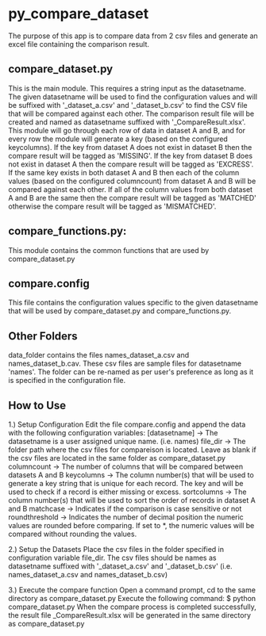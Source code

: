 # py_compare_dataset
The purpose of this app is to compare data from 2 csv files and generate an excel file containing the comparison result.

## compare_dataset.py 
This is the main module. This requires a string input as the datasetname. The given datasetname will be used to find the configuration values and will be suffixed with '_dataset_a.csv' and '_dataset_b.csv' to find the CSV file that will be compared against each other.  The comparison result file will be created and named as datasetname suffixed with '_CompareResult.xlsx'.
This module will go through each row of data in dataset A and B, and for every row the module will generate a key (based on the configured keycolumns). If the key from dataset A does not exist in dataset B then the compare result will be tagged as 'MISSING'. If the key from dataset B does not exist in dataset A then the compare result will be tagged as 'EXCRESS'. If the same key exists in both dataset A and B then each of the column values (based on the configured columncount) from dataset A and B will be compared against each other. If all of the column values from both dataset A and B are the same then the compare result will be tagged as 'MATCHED' otherwise the compare result will be tagged as 'MISMATCHED'.                

## compare_functions.py: 
This module contains the common functions that are used by compare_dataset.py

## compare.config 
This file contains the configuration values specific to the given datasetname that will be used by compare_dataset.py and compare_functions.py.

## Other Folders
data_folder contains the files names_dataset_a.csv and names_dataset_b.cav. These csv files are sample files for datasetname 'names'. The folder can be re-named as per user's preference as long as it is specified in the configuration file.

## How to Use
1.) Setup Configuration
  Edit the file compare.config and append the data with the following configuration variables:
  [datasetname] -> The datasetname is a user assigned unique name. (i.e. names)
  file_dir -> The folder path where the csv files for compareison is located. Leave as blank if the csv files are located in the same folder as compare_dataset.py
  columncount -> The number of columns that will be compared between datasets A and B
  keycolumns -> The column number(s) that will be used to generate a key string that is unique for each record. 
                The key and will be used to check if a record is either missing or excess.
  sortcolumns -> The column number(s) that will be used to sort the order of records in dataset A and B
  matchcase -> Indicates if the comparison is case sensitive or not
  roundthreshold -> Indicates the number of decimal position the numeric values are rounded before comparing.
                    If set to *, the numeric values will be compared without rounding the values.

2.) Setup the Datasets
  Place the csv files in the folder specified in configuration variable file_dir.
  The csv files should be names as datasetname suffixed with '_dataset_a.csv' and '_dataset_b.csv' (i.e. names_dataset_a.csv and names_dataset_b.csv)

3.) Execute the compare function
  Open a command prompt, cd to the same directory as compare_dataset.py
  Execute the following command:
    $ python compare_dataset.py <datasetname>
  When the compare process is completed successfully, the result file <datasetname>_CompareResult.xlsx will be generated in the same directory as compare_dataset.py



                
